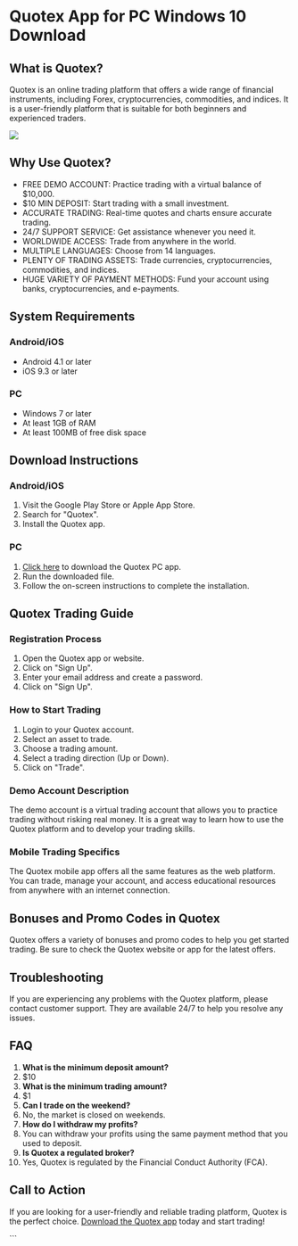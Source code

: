 # Quotex App for PC Windows 10 Download

## What is Quotex?

Quotex is an online trading platform that offers a wide range of
financial instruments, including Forex, cryptocurrencies, commodities,
and indices. It is a user-friendly platform that is suitable for both
beginners and experienced traders.

[![](https://static.quotex.io/files/5_en/300_250.jpg)](https://traff.sbs/brokerqxsignupf)

## Why Use Quotex?

-   FREE DEMO ACCOUNT: Practice trading with a virtual balance of
    \$10,000.
-   \$10 MIN DEPOSIT: Start trading with a small investment.
-   ACCURATE TRADING: Real-time quotes and charts ensure accurate
    trading.
-   24/7 SUPPORT SERVICE: Get assistance whenever you need it.
-   WORLDWIDE ACCESS: Trade from anywhere in the world.
-   MULTIPLE LANGUAGES: Choose from 14 languages.
-   PLENTY OF TRADING ASSETS: Trade currencies, cryptocurrencies,
    commodities, and indices.
-   HUGE VARIETY OF PAYMENT METHODS: Fund your account using banks,
    cryptocurrencies, and e-payments.

## System Requirements

### Android/iOS

-   Android 4.1 or later
-   iOS 9.3 or later

### PC

-   Windows 7 or later
-   At least 1GB of RAM
-   At least 100MB of free disk space

## Download Instructions

### Android/iOS

1.  Visit the Google Play Store or Apple App Store.
2.  Search for "Quotex".
3.  Install the Quotex app.

### PC

1.  [Click here](\%22https://traff.sbs/quotexonelink\%22) to download
    the Quotex PC app.
2.  Run the downloaded file.
3.  Follow the on-screen instructions to complete the installation.

## Quotex Trading Guide

### Registration Process

1.  Open the Quotex app or website.
2.  Click on "Sign Up".
3.  Enter your email address and create a password.
4.  Click on "Sign Up".

### How to Start Trading

1.  Login to your Quotex account.
2.  Select an asset to trade.
3.  Choose a trading amount.
4.  Select a trading direction (Up or Down).
5.  Click on "Trade".

### Demo Account Description

The demo account is a virtual trading account that allows you to
practice trading without risking real money. It is a great way to learn
how to use the Quotex platform and to develop your trading skills.

### Mobile Trading Specifics

The Quotex mobile app offers all the same features as the web platform.
You can trade, manage your account, and access educational resources
from anywhere with an internet connection.

## Bonuses and Promo Codes in Quotex

Quotex offers a variety of bonuses and promo codes to help you get
started trading. Be sure to check the Quotex website or app for the
latest offers.

## Troubleshooting

If you are experiencing any problems with the Quotex platform, please
contact customer support. They are available 24/7 to help you resolve
any issues.

## FAQ

1.  **What is the minimum deposit amount?**
2.  \$10
3.  **What is the minimum trading amount?**
4.  \$1
5.  **Can I trade on the weekend?**
6.  No, the market is closed on weekends.
7.  **How do I withdraw my profits?**
8.  You can withdraw your profits using the same payment method that you
    used to deposit.
9.  **Is Quotex a regulated broker?**
10. Yes, Quotex is regulated by the Financial Conduct Authority (FCA).

## Call to Action

If you are looking for a user-friendly and reliable trading platform,
Quotex is the perfect choice. [Download the Quotex
app](\%22https://traff.sbs/quotexonelink\%22) today and start trading!

\`\`\`

